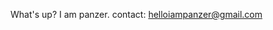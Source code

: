 What's up? I am panzer.
contact: helloiampanzer@gmail.com

<!---
panzer42/panzer42 is a ✨ special ✨ repository because its `README.md` (this file) appears on your GitHub profile.
You can click the Preview link to take a look at your changes.
--->
